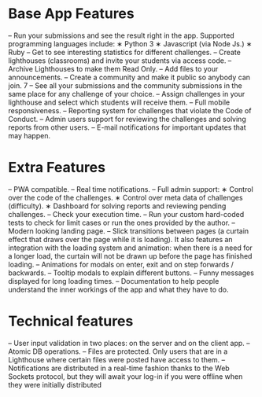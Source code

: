 # Base App Features
– Run your submissions and see the result right in the app. Supported
programming languages include:
∗ Python 3
∗ Javascript (via Node Js.)
∗ Ruby
– Get to see interesting statistics for different challenges.
– Create lighthouses (classrooms) and invite your students via access code.
– Archive Lighthouses to make them Read Only.
– Add files to your announcements.
– Create a community and make it public so anybody can join.
7
– See all your submissions and the community submissions in the same place
for any challenge of your choice.
– Assign challenges in your lighthouse and select which students will receive
them.
– Full mobile responsiveness.
– Reporting system for challenges that violate the Code of Conduct.
– Admin users support for reviewing the challenges and solving reports from
other users.
– E-mail notifications for important updates that may happen.
# Extra Features
– PWA compatible.
– Real time notifications.
– Full admin support:
∗ Control over the code of the challenges.
∗ Control over meta data of challenges (difficulty).
∗ Dashboard for solving reports and reviewing pending challenges.
– Check your execution time.
– Run your custom hard-coded tests to check for limit cases or run the ones
provided by the author.
– Modern looking landing page.
– Slick transitions between pages (a curtain effect that draws over the page
while it is loading). It also features an integration with the loading system
and animation: when there is a need for a longer load, the curtain will not
be drawn up before the page has finished loading.
– Animations for modals on enter, exit and on step forwards / backwards.
– Tooltip modals to explain different buttons.
– Funny messages displayed for long loading times.
– Documentation to help people understand the inner workings of the app
and what they have to do.
# Technical features
– User input validation in two places: on the server and on the client app.
– Atomic DB operations.
– Files are protected. Only users that are in a Lighthouse where certain
files were posted have access to them.
– Notifications are distributed in a real-time fashion thanks to the Web
Sockets protocol, but they will await your log-in if you were offline when
they were initially distributed
